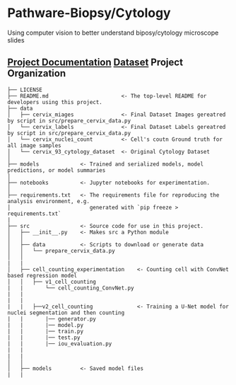 Pathware-Biopsy/Cytology
==============================

Using computer vision to better understand biposy/cytology microscope slides

[Project Documentation](https://docs.google.com/document/d/1mdC-tELAEqthM6j2QrP-rhx-mH6cpWc1gR2xkbnvVZE/edit?usp=sharing)
[Dataset](https://github.com/parham-ap/cytology_dataset)
Project Organization
------------

    ├── LICENSE
    ├── README.md                       <- The top-level README for developers using this project.
    ├── data
    │   ├── cervix_miages               <- Final Dataset Images gereatred by script in src/prepare_cervix_data.py
    │   └── cervix_labels               <- Final Dataset Labels gereatred by script in src/prepare_cervix_data.py
    │   └── cervix_nuclei_count         <- Cell's coutn Ground truth for all image samples
    │   └── cervix_93_cytology_dataset  <- Original Cytology Dataset
    │
    ├── models             <- Trained and serialized models, model predictions, or model summaries
    │
    ├── notebooks          <- Jupyter notebooks for experimentation.
    │
    ├── requirements.txt   <- The requirements file for reproducing the analysis environment, e.g.
    │                         generated with `pip freeze > requirements.txt`
    |
    ├── src                <- Source code for use in this project.
    │   ├── __init__.py    <- Makes src a Python module
    │   │
    │   ├── data           <- Scripts to download or generate data
    │   │   └── prepare_cervix_data.py
    │   │
    |   |
    │   ├── cell_counting_experimentation    <- Counting cell with ConvNet based regression model
    │   │   ├── v1_cell_counting
    |   |       └── cell_counting_ConvNet.py
    |   |
    |   |
    |   |   ├──v2_cell_counting              <- Training a U-Net model for nuclei segmentation and then counting
    |   |       |── generator.py
    |   |       |── model.py
    |   |       |── train.py
    |   |       |── test.py
    |   |       |── iou_evaluation.py
    |   |
    |   |
    │   │
    │   ├── models         <- Saved model files
    |   |

